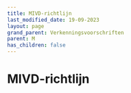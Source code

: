 ```yaml
---
title: MIVD-richtlijn
last_modified_date: 19-09-2023
layout: page
grand_parent: Verkenningsvoorschriften
parent: M
has_children: false
---
```


MIVD-richtlijn
==============


